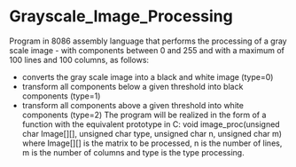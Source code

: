 # Grayscale_Image_Processing
Program in 8086 assembly language that performs the processing of a gray scale image -
with components between 0 and 255 and with a maximum of 100 lines and 100 columns, as follows:
- converts the gray scale image into a black and white image (type=0)
- transform all components below a given threshold into black components (type=1)
- transform all components above a given threshold into white components (type=2)
The program will be realized in the form of a function with the equivalent prototype in C:
void image_proc(unsigned char Image[][], unsigned char type, unsigned char n, unsigned char m)
where Image[][] is the matrix to be processed, n is the number of lines, m is the number of columns and type is the type
processing.

